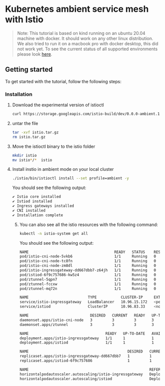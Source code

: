 # Kubernetes ambient service mesh with Istio

> Note: This tutorial is based on kind running on an ubuntu 20.04 machine with docker. 
> It should work on any other linux distribution. We also tried to run it on a 
> macbook pro with docker desktop, this did not work yet. To see the current status 
> of all supported environments please look [here](https://github.com/istio/istio/tree/experimental-ambient#supported-environments).


## Getting started
To get started with the tutorial, follow the following steps:

### Installation

1. Download the experimental version of istioctl 
    ```bash
    curl https://storage.googleapis.com/istio-build/dev/0.0.0-ambient.191fe680b52c1754ee72a06b3e0d3f9d116f2e82/istio-0.0.0-ambient.191fe680b52c1754ee72a06b3e0d3f9d116f2e82-linux-amd64.tar.gz --output istio.tar.gz
    ```
2. untar the file
    ```bash
    tar -xvf istio.tar.gz
    rm istio.tar.gz
    ```
3. Move the istioctl binary to the istio folder
    ```bash
    mkdir istio
    mv istio*/*  istio
    ```
4. Install instio in ambient mode on your local cluster
    ```bash
    ./istio/bin/istioctl install --set profile=ambient -y
    ```
    You should see the following output:
    ```bash
    ✔ Istio core installed
    ✔ Istiod installed
    ✔ Ingress gateways installed
    ✔ CNI installed
    ✔ Installation complete
    ```
   5. You can also see all the istio resources with the following command:
       ```bash
       kubectl -n istio-system get all
       ```
       You should see the following output:
       ```bash
       NAME                                       READY   STATUS    RESTARTS   AGE
       pod/istio-cni-node-5vkb6                   1/1     Running   0          12m
       pod/istio-cni-node-tc8fn                   1/1     Running   0          12m
       pod/istio-cni-node-zm8dl                   1/1     Running   0          12m
       pod/istio-ingressgateway-dd667dbb7-z64jh   1/1     Running   0          12m
       pod/istiod-6f9c757686-kw5z4                1/1     Running   0          14m
       pod/ztunnel-5qpn7                          1/1     Running   0          14m
       pod/ztunnel-fccxw                          1/1     Running   0          14m
       pod/ztunnel-mq72n                          1/1     Running   0          14m
   
       NAME                           TYPE           CLUSTER-IP     EXTERNAL-IP   PORT(S)                                      AGE
       service/istio-ingressgateway   LoadBalancer   10.96.15.172   <pending>     15021:32651/TCP,80:32654/TCP,443:30106/TCP   12m
       service/istiod                 ClusterIP      10.96.83.33    <none>        15010/TCP,15012/TCP,443/TCP,15014/TCP        14m
   
       NAME                            DESIRED   CURRENT   READY   UP-TO-DATE   AVAILABLE   NODE SELECTOR            AGE
       daemonset.apps/istio-cni-node   3         3         3       3            3           kubernetes.io/os=linux   12m
       daemonset.apps/ztunnel          3         3         3       3            3           <none>                   14m
   
       NAME                                   READY   UP-TO-DATE   AVAILABLE   AGE
       deployment.apps/istio-ingressgateway   1/1     1            1           12m
       deployment.apps/istiod                 1/1     1            1           14m
   
       NAME                                             DESIRED   CURRENT   READY   AGE
       replicaset.apps/istio-ingressgateway-dd667dbb7   1         1         1       12m
       replicaset.apps/istiod-6f9c757686                1         1         1       14m
   
       NAME                                                       REFERENCE                         TARGETS         MINPODS   MAXPODS   REPLICAS   AGE
       horizontalpodautoscaler.autoscaling/istio-ingressgateway   Deployment/istio-ingressgateway   <unknown>/80%   1         5         1          12m
       horizontalpodautoscaler.autoscaling/istiod                 Deployment/istiod                 <unknown>/80%   1         5         1          14m
       ```